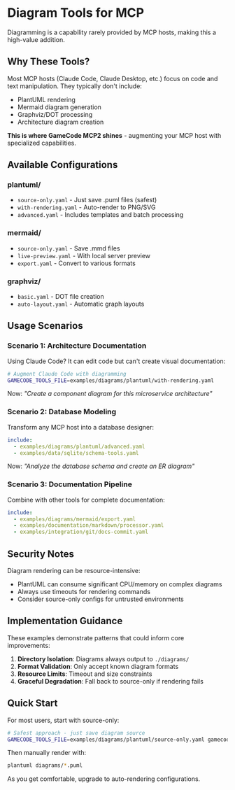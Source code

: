 # Diagram Tools for MCP

Diagramming is a capability rarely provided by MCP hosts, making this a high-value addition.

## Why These Tools?

Most MCP hosts (Claude Code, Claude Desktop, etc.) focus on code and text manipulation. They typically don't include:
- PlantUML rendering
- Mermaid diagram generation  
- Graphviz/DOT processing
- Architecture diagram creation

**This is where GameCode MCP2 shines** - augmenting your MCP host with specialized capabilities.

## Available Configurations

### plantuml/
- `source-only.yaml` - Just save .puml files (safest)
- `with-rendering.yaml` - Auto-render to PNG/SVG
- `advanced.yaml` - Includes templates and batch processing

### mermaid/
- `source-only.yaml` - Save .mmd files
- `live-preview.yaml` - With local server preview
- `export.yaml` - Convert to various formats

### graphviz/
- `basic.yaml` - DOT file creation
- `auto-layout.yaml` - Automatic graph layouts

## Usage Scenarios

### Scenario 1: Architecture Documentation
Using Claude Code? It can edit code but can't create visual documentation:
```bash
# Augment Claude Code with diagramming
GAMECODE_TOOLS_FILE=examples/diagrams/plantuml/with-rendering.yaml
```

Now: *"Create a component diagram for this microservice architecture"*

### Scenario 2: Database Modeling
Transform any MCP host into a database designer:
```yaml
include:
  - examples/diagrams/plantuml/advanced.yaml
  - examples/data/sqlite/schema-tools.yaml
```

Now: *"Analyze the database schema and create an ER diagram"*

### Scenario 3: Documentation Pipeline
Combine with other tools for complete documentation:
```yaml
include:
  - examples/diagrams/mermaid/export.yaml
  - examples/documentation/markdown/processor.yaml
  - examples/integration/git/docs-commit.yaml
```

## Security Notes

Diagram rendering can be resource-intensive:
- PlantUML can consume significant CPU/memory on complex diagrams
- Always use timeouts for rendering commands
- Consider source-only configs for untrusted environments

## Implementation Guidance

These examples demonstrate patterns that could inform core improvements:

1. **Directory Isolation**: Diagrams always output to `./diagrams/`
2. **Format Validation**: Only accept known diagram formats
3. **Resource Limits**: Timeout and size constraints
4. **Graceful Degradation**: Fall back to source-only if rendering fails

## Quick Start

For most users, start with source-only:
```bash
# Safest approach - just save diagram source
GAMECODE_TOOLS_FILE=examples/diagrams/plantuml/source-only.yaml gamecode-mcp2
```

Then manually render with:
```bash
plantuml diagrams/*.puml
```

As you get comfortable, upgrade to auto-rendering configurations.